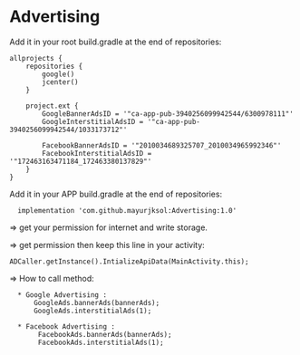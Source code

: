 # Advertising

Add it in your root build.gradle at the end of repositories:

    allprojects {
        repositories {
            google()
            jcenter()
        }

        project.ext {
            GoogleBannerAdsID = '"ca-app-pub-3940256099942544/6300978111"'
            GoogleInterstitialAdsID = '"ca-app-pub-3940256099942544/1033173712"'

            FacebookBannerAdsID = '"2010034689325707_2010034965992346"'
            FacebookInterstitialAdsID = '"172463163471184_172463380137829"'
        }
    }
  
Add it in your APP build.gradle at the end of repositories:

      implementation 'com.github.mayurjksol:Advertising:1.0'

=> get your permission for internet and write storage.

=> get permission then keep this line in your activity: 

    ADCaller.getInstance().IntializeApiData(MainActivity.this);

=> How to call method:

      * Google Advertising :
          GoogleAds.bannerAds(bannerAds);
          GoogleAds.interstitialAds(1);
      
      * Facebook Advertising :
           FacebookAds.bannerAds(bannerAds);
           FacebookAds.interstitialAds(1);
